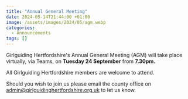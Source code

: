 ```yaml
---
title: "Annual General Meeting"
date: 2024-05-14T21:44:00 +01:00
image: /assets/images/2024/05/agm.webp
categories:
  - Announcements
tags: []
---
```

Girlguiding Hertfordshire's Annual General Meeting (AGM) will take place virtually, via Teams, on **Tuesday 24 September** from **7.30pm.**

All Girlguiding Hertfordshire members are welcome to attend.

Should you wish to join us please email the county office on <admin@girlguidinghertfordshire.org.uk> to let us know.
